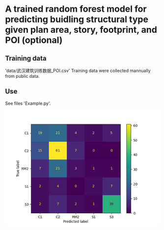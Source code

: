 # A trained random forest model for predicting buidling structural type given plan area, story, footprint, and POI (optional)

## Training data
'data/武汉建筑训练数据_POI.csv' Training data were collected mannually from public data.

## Use
See files 'Example.py'.

![Confusion matrix](https://github.com/youtian95/BldStructClassify/blob/main/figures/ConfusionMatrix.png)
